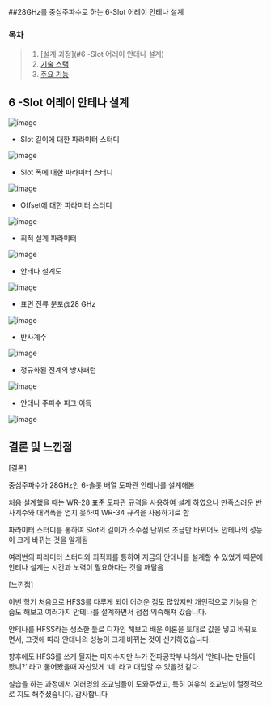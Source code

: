 ##28GHz를 중심주파수로 하는 6-Slot 어레이 안테나 설계

### 목차

> 1. [설계 과정](#6 -Slot 어레이 안테나 설계)
> 2. [기술 스택](#기술-스택)
> 3. [주요 기능](#주요-기능)

## 6 -Slot 어레이 안테나 설계

![image](https://github.com/user-attachments/assets/3ebe7950-d840-4f99-b71d-df0f6db6c306)

- Slot 길이에 대한 파라미터 스터디

![image](https://github.com/user-attachments/assets/082b394b-825f-4d7c-8cfc-a998ed1e205a)

- Slot 폭에 대한 파라미터 스터디

![image](https://github.com/user-attachments/assets/b482e6ed-4286-4b88-bf0f-5e37e52180e2)

- Offset에 대한 파라미터 스터디

![image](https://github.com/user-attachments/assets/64c0284e-92f3-478a-bb81-66067061d217)

- 최적 설계 파라미터

![image](https://github.com/user-attachments/assets/88a289f6-63d6-49f2-a36e-0de2261ee941)

- 안테나 설계도

![image](https://github.com/user-attachments/assets/9eba952b-844f-42c5-917e-06d9ee41a9a4)

- 표면 전류 분포@28 GHz

![image](https://github.com/user-attachments/assets/3166090b-0098-4cfc-b4f3-063e1fe8ee5c)

- 반사계수

![image](https://github.com/user-attachments/assets/b7a09c28-6f41-4dd9-960e-8a271252c162)

- 정규화된 전계의 방사패턴

![image](https://github.com/user-attachments/assets/07602b3f-d339-4b3a-9885-0fefdd0e56bb)

- 안테나 주파수 피크 이득

![image](https://github.com/user-attachments/assets/3d7bc165-a451-4916-87fa-4adb18306c78)

## 결론 및 느낀점

[결론]

중심주파수가 28GHz인 6-슬롯 배열 도파관 안테나를 설계해봄

처음 설계했을 때는 WR-28 표준 도파관 규격을 사용하여 설계 하였으나 만족스러운 반사계수와 대역폭을 얻지 못하여 WR-34 규격을 사용하기로 함 

파라미터 스터디를 통하여 Slot의 길이가 소수점 단위로 조금만 바뀌어도 안테나의 성능이 크게 바뀌는 것을 알게됨

여러번의 파라미터 스터디와 최적화를 통하여 지금의 안테나를 설계할 수 있었기 때문에 안테나 설계는 시간과 노력이 필요하다는 것을 깨달음

[느낀점]

이번 학기 처음으로 HFSS를 다루게 되어 어려운 점도 많았지만 개인적으로 기능을 연습도 해보고 여러가지 안테나를 설계하면서 점점 익숙해져 갔습니다.

안테나를 HFSS라는 생소한 툴로 디자인 해보고 배운 이론을 토대로 값을 넣고 바꿔보면서, 그것에 따라 안테나의 성능이 크게 바뀌는 것이 신기하였습니다. 

향후에도 HFSS를 쓰게 될지는 미지수지만 누가 전파공학부 나와서 ‘안테나는 만들어 봤니?’ 라고 물어봤을때 자신있게 ‘네’ 라고 대답할 수 있을것 같다. 

실습을 하는 과정에서 여러명의 조교님들이 도와주셨고, 특히 여유석 조교님이 열정적으로 지도 해주셨습니다. 감사합니다

  
